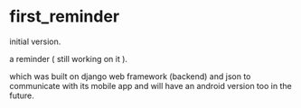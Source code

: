 # first_reminder
initial version.


a reminder ( still working on it ).

which was built on django web framework (backend) and json to communicate with its mobile app and will have an android version too in the future.
